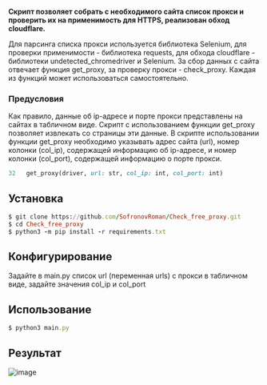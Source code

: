 <strong>Скрипт позволяет собрать с необходимого сайта список прокси и проверить их на применимость для HTTPS, реализован обход cloudflare.</strong>

Для парсинга списка прокси используется библиотека Selenium, для проверки применимости - библиотека requests, для обхода cloudflare - библиотеки undetected_chromedriver 
и Selenium. За сбор данных с сайта отвечает функция get_proxy, за проверку прокси - check_proxy. Каждая из функций может использоваться самостоятельно.

### Предусловия
Как правило, данные об ip-адресе и порте прокси представлены на сайтах в табличном виде. Скрипт с использованием функции get_proxy позволяет извлекать со страницы эти 
данные.  В скрипте использовании функции get_proxy необходимо указывать адрес сайта (url), номер колонки (col_ip), содержащей информацию об ip-адресе, и номер колонки 
(col_port), содержащей информацию о порте прокси.
```ruby
32   get_proxy(driver, url: str, col_ip: int, col_port: int)
```
## Установка
```ruby
$ git clone https://github.com/SofronovRoman/Check_free_proxy.git
$ cd Check_free_proxy
$ python3 -m pip install -r requirements.txt
```
## Конфигурирование
Задайте в main.py список url (переменная urls) с прокси в табличном виде, задайте значения col_ip и col_port

## Использование
```ruby
$ python3 main.py
```
## Результат
![image](https://user-images.githubusercontent.com/106806612/222446523-f547149a-35f1-4c58-a219-557a7a1862a2.png)


